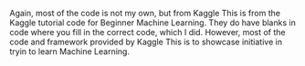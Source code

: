 Again, most of the code is not my own, but from Kaggle
This is from the Kaggle tutorial code for Beginner Machine Learning.
They do have blanks in code where you fill in the correct code, which I did. 
However, most of the code and framework provided by Kaggle
This is to showcase initiative in tryin to learn Machine Learning. 
